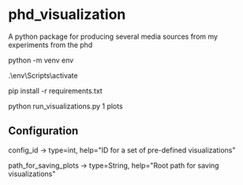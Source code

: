 # phd_visualization
A python package for producing several media sources from my experiments from the phd

python -m venv env

.\env\Scripts\activate

pip install -r requirements.txt

python run_visualizations.py 1 plots

## Configuration
config_id -> type=int, help="ID for a set of pre-defined visualizations"

path_for_saving_plots -> type=String, help="Root path for saving visualizations"